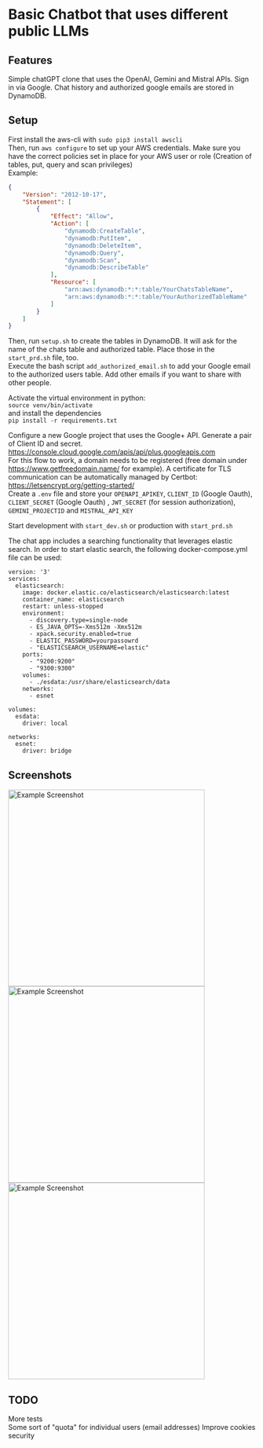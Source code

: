 # Basic Chatbot that uses different public LLMs

## Features
Simple chatGPT clone that uses the OpenAI, Gemini and Mistral APIs. Sign in via Google. Chat history and authorized google emails are stored in DynamoDB.

## Setup

First install the aws-cli with `sudo pip3 install awscli`  
Then, run `aws configure` to set up your AWS credentials. Make sure you have the correct policies set in place for your AWS user or role (Creation of tables, put, query and scan privileges)  
Example:  
```json
{
    "Version": "2012-10-17",
    "Statement": [
        {
            "Effect": "Allow",
            "Action": [
                "dynamodb:CreateTable",
                "dynamodb:PutItem",
                "dynamodb:DeleteItem",
                "dynamodb:Query",
                "dynamodb:Scan",
                "dynamodb:DescribeTable"
            ],
            "Resource": [
                "arn:aws:dynamodb:*:*:table/YourChatsTableName",
                "arn:aws:dynamodb:*:*:table/YourAuthorizedTableName"
            ]
        }
    ]
}
```

Then, run `setup.sh` to create the tables in DynamoDB. It will ask for the name of the chats table and authorized table. Place those in the `start_prd.sh` file, too.  
Execute the bash script `add_authorized_email.sh` to add your Google email to the authorized users table. Add other emails if you want to share with other people.

Activate the virtual environment in python:  
`source venv/bin/activate`  
and install the dependencies  
`pip install -r requirements.txt`

Configure a new Google project that uses the Google+ API. Generate a pair of Client ID and secret. https://console.cloud.google.com/apis/api/plus.googleapis.com  
For this flow to work, a domain needs to be registered (free domain under https://www.getfreedomain.name/ for example). A certificate for TLS communication can be automatically managed by Certbot: https://letsencrypt.org/getting-started/  
Create a `.env` file and store your `OPENAPI_APIKEY`, `CLIENT_ID` (Google Oauth), `CLIENT_SECRET` (Google Oauth) , `JWT_SECRET` (for session authorization), `GEMINI_PROJECTID` and `MISTRAL_API_KEY`

Start development with `start_dev.sh` or production with `start_prd.sh`

The chat app includes a searching functionality that leverages elastic search. In order to start elastic search, the following docker-compose.yml file can be used:

```
version: '3'
services:
  elasticsearch:
    image: docker.elastic.co/elasticsearch/elasticsearch:latest
    container_name: elasticsearch
    restart: unless-stopped
    environment:
      - discovery.type=single-node
      - ES_JAVA_OPTS=-Xms512m -Xmx512m
      - xpack.security.enabled=true
      - ELASTIC_PASSWORD=yourpassowrd
      - "ELASTICSEARCH_USERNAME=elastic"
    ports:
      - "9200:9200"
      - "9300:9300"
    volumes:
      - ./esdata:/usr/share/elasticsearch/data
    networks:
      - esnet

volumes:
  esdata:
    driver: local

networks:
  esnet:
    driver: bridge
```

## Screenshots
 <img src="https://sebampuerom.de/nc/apps/files_sharing/publicpreview/DH3DjdaZfbi6gYB?file=/&fileId=4579556&x=2560&y=1440&a=true&etag=b1c37c703c4c393dd110660d3aad2ca4" alt="Example Screenshot" width="400"/>
 <img src="https://sebampuerom.de/nc/apps/files_sharing/publicpreview/PrKBg9Bk68e39EW?file=/&fileId=4579550&x=2560&y=1440&a=true&etag=0dbcf0d7204ed215b169bc876c533834" alt="Example Screenshot" width="400"/>
 <img src="https://sebampuerom.de/nc/apps/files_sharing/publicpreview/JjFqP5ECFF2KY9N?file=/&fileId=4579546&x=2560&y=1440&a=true&etag=03b526cc4bcc704a67924031233d054c" alt="Example Screenshot" width="400"/>

## TODO
More tests      
Some sort of "quota" for individual users (email addresses)
Improve cookies security
